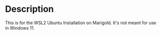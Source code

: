 # Description
This is for the WSL2 Ubuntu Installation on Marigold. It's not meant for use in Windows 11.
